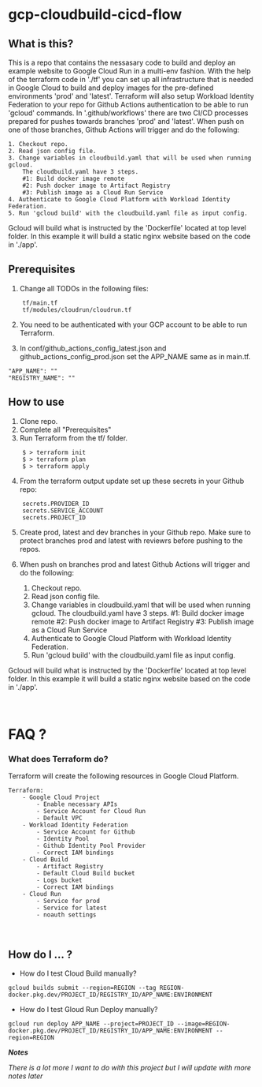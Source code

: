 # gcp-cloudbuild-cicd-flow

## What is this?
This is a repo that contains the nessasary code to build and deploy an example website to Google Cloud Run in a multi-env fashion. With the help of the terraform code in './tf' you can set up all infrastructure that is needed in Google Cloud to build and deploy images for the pre-defined environments 'prod' and 'latest'. Terraform will also setup Workload Identity Federation to your repo for Github Actions authentication to be able to run 'gcloud' commands. In '.github/workflows' there are two CI/CD processes prepared for pushes towards branches 'prod' and 'latest'. When push on one of those branches, Github Actions will trigger and do the following:

    1. Checkout repo.
    2. Read json config file.
    3. Change variables in cloudbuild.yaml that will be used when running gcloud.
        The cloudbuild.yaml have 3 steps.
        #1: Build docker image remote
        #2: Push docker image to Artifact Registry
        #3: Publish image as a Cloud Run Service
    4. Authenticate to Google Cloud Platform with Workload Identity Federation.
    5. Run 'gcloud build' with the cloudbuild.yaml file as input config.

Gcloud will build what is instructed by the 'Dockerfile' located at top level folder.
In this example it will build a static nginx website based on the code in './app'.
<br />

## Prerequisites

1. Change all TODOs in the following files:

```
    tf/main.tf
    tf/modules/cloudrun/cloudrun.tf
```

2. You need to be authenticated with your GCP account to be able to run Terraform.

3. In conf/github_actions_config_latest.json and github_actions_config_prod.json set the APP_NAME same as in main.tf.

```
"APP_NAME": ""
"REGISTRY_NAME": ""
```

## How to use

1. Clone repo.
2. Complete all "Prerequisites"
3. Run Terraform from the tf/ folder.

```
    $ > terraform init
    $ > terraform plan
    $ > terraform apply
```

4. From the terraform output update set up these secrets in your Github repo:

```
    secrets.PROVIDER_ID
    secrets.SERVICE_ACCOUNT
    secrets.PROJECT_ID
```

5. Create prod, latest and dev branches in your Github repo.
Make sure to protect branches prod and latest with reviewrs before pushing to the repos.

6. When push on branches prod and latest Github Actions will trigger and do the following:

    1. Checkout repo.
    2. Read json config file.
    3. Change variables in cloudbuild.yaml that will be used when running gcloud.
        The cloudbuild.yaml have 3 steps.
        #1: Build docker image remote
        #2: Push docker image to Artifact Registry
        #3: Publish image as a Cloud Run Service
    4. Authenticate to Google Cloud Platform with Workload Identity Federation.
    5. Run 'gcloud build' with the cloudbuild.yaml file as input config.

Gcloud will build what is instructed by the 'Dockerfile' located at top level folder.
In this example it will build a static nginx website based on the code in './app'.

<br />

# FAQ ?

### What does Terraform do?

Terraform will create the following resources in Google Cloud Platform.

```
Terraform:
    - Google Cloud Project
        - Enable necessary APIs
        - Service Account for Cloud Run
        - Default VPC
    - Workload Identity Federation
        - Service Account for Github
        - Identity Pool
        - Github Identity Pool Provider
        - Correct IAM bindings
    - Cloud Build
        - Artifact Registry
        - Default Cloud Build bucket
        - Logs bucket
        - Correct IAM bindings
    - Cloud Run
        - Service for prod
        - Service for latest
        - noauth settings
```


<br />

## How do I ... ?

- How do I test Cloud Build manually?

```
gcloud builds submit --region=REGION --tag REGION-docker.pkg.dev/PROJECT_ID/REGISTRY_ID/APP_NAME:ENVIRONMENT
```

- How do I test Gloud Run Deploy manually?

```
gcloud run deploy APP_NAME --project=PROJECT_ID --image=REGION-docker.pkg.dev/PROJECT_ID/REGISTRY_ID/APP_NAME:ENVIRONMENT --region=REGION
```

***Notes*** 

*There is a lot more I want to do with this project but I will update with more notes later*
